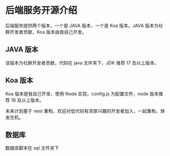 # 后端服务开源介绍

后端服务提供两个版本，一个是 JAVA 版本，一个是 Koa 版本。JAVA 版本为社群开发者贡献，Koa 版本由我自己开发。

## JAVA 版本

该版本为社群开发者贡献，代码在 java 文件夹下，JDK 推荐 17 及以上版本。

## Koa 版本

Koa 版本是我自己开发，使用 Node 实现，config.js 为配置文件，node 版本推荐 18 及以上版本。

未来计划基于 nest 重构，欢迎对低代码有浓厚兴趣的开发者加入，一起重构，焕发生机。

## 数据库

数据库脚本在 sql 文件夹下
